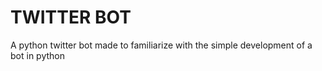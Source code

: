 # TWITTER BOT

A python twitter bot made to familiarize with the simple development of a bot in python